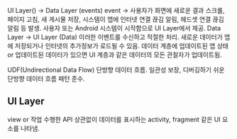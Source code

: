 UI Layer() -> Data Layer (events)
	event -> 사용자가 화면에 새로운 결과 스크롤, 페이지 고침, 새 게시물 저장, 시스템이 앱에 인터넷 연결 끊김 알림, 헤드셋 연결 끊김 알림 등 발생.
	사용자 또는 Android 시스템이 시작함으로 UI Layer에서 제공.
Data Layer -> UI Layer (Data)
	이러한 이벤트를 수신하고 적절한 처리. 
	새로운 데이터가 앱에 저장되거나 인터넷의 추가정보가 로드될 수 있음.
	데이터 계층에 업데이트된 앱 상태 or 업데이트된 데이터가 있으면 UI 계층과 같은 데이터의 모든 관찰자가 업데이트됨.
	
UDF(Undirectional Data Flow) 단방향 데이터 흐름.
	일관성 보장, 디버깅하기 쉬운 단방향 데이터 흐름 패턴 준수.

## UI Layer
view or 작업 수행한 API 상관없이 데이터를 표시하는 activity, fragment 같은 UI 요소를 나타냄.



